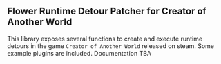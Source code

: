 ## Flower Runtime Detour Patcher for Creator of Another World
This library exposes several functions to create and execute runtime detours in the game `Creator of Another World` released on steam.
Some example plugins are included. Documentation TBA